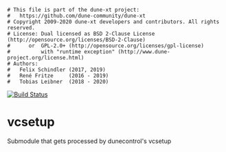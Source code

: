 ```
# This file is part of the dune-xt project:
#   https://github.com/dune-community/dune-xt
# Copyright 2009-2020 dune-xt developers and contributors. All rights reserved.
# License: Dual licensed as BSD 2-Clause License (http://opensource.org/licenses/BSD-2-Clause)
#      or  GPL-2.0+ (http://opensource.org/licenses/gpl-license)
#          with "runtime exception" (http://www.dune-project.org/license.html)
# Authors:
#   Felix Schindler (2017, 2019)
#   René Fritze     (2016 - 2019)
#   Tobias Leibner  (2018 - 2020)
```

[![Build Status](https://travis-ci.org/dune-community/vcsetup.svg?branch=master)](https://travis-ci.org/dune-community/vcsetup)

# vcsetup
Submodule that gets processed by dunecontrol's vcsetup

